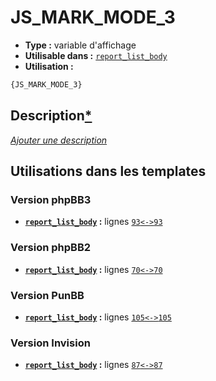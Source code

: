 # JS_MARK_MODE_3
* __Type :__ variable d'affichage
* __Utilisable dans :__ [`report_list_body`](../tpl/report_list_body.md#readme)
* __Utilisation :__

```html
{JS_MARK_MODE_3}
```

## Description[*](https://fa-tvars.appspot.com/var/JS_MARK_MODE_3)
[*Ajouter une description*](https://fa-tvars.appspot.com/var/JS_MARK_MODE_3)

## Utilisations dans les templates

### Version phpBB3
* __[`report_list_body`](../tpl/report_list_body.md#readme) :__ lignes [`93`](../src/prosilver/report_list_body.tpl#L93)[`<->`](../src/prosilver/report_list_body.tpl#L93-L93)[`93`](../src/prosilver/report_list_body.tpl#L93)

### Version phpBB2
* __[`report_list_body`](../tpl/report_list_body.md#readme) :__ lignes [`70`](../src/subsilver/report_list_body.tpl#L70)[`<->`](../src/subsilver/report_list_body.tpl#L70-L70)[`70`](../src/subsilver/report_list_body.tpl#L70)

### Version PunBB
* __[`report_list_body`](../tpl/report_list_body.md#readme) :__ lignes [`105`](../src/punbb/report_list_body.tpl#L105)[`<->`](../src/punbb/report_list_body.tpl#L105-L105)[`105`](../src/punbb/report_list_body.tpl#L105)

### Version Invision
* __[`report_list_body`](../tpl/report_list_body.md#readme) :__ lignes [`87`](../src/invision/report_list_body.tpl#L87)[`<->`](../src/invision/report_list_body.tpl#L87-L87)[`87`](../src/invision/report_list_body.tpl#L87)


